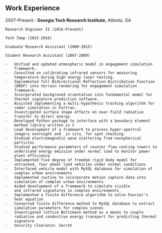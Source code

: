 ## Work Experience

2007-Present
:   **Georgia Tech Research Institute**, _Atlanta, GA_

    Research Engineer II (2016-Present)

    Tech Temp (2015-2016)

    Graduate Research Assistant (2009-2015)

    Student Research Assistant (2007-2009)

    -   Unified and updated atmospheric model in engagement simulation
        framework.
    -   Consulted on calibrating infrared sensors for measuring
        temperature during high energy laser testing.
    -   Implemented full Bidirectional Reflection Distribution Function
        (BRDF) into terrain rendering for engagement simulation
        framework.
    -   Incorporated background orientation into fundamental model for
        thermal signature prediction software.
    -   Assisted implementing a multi-hypothesis tracking algorithm for
        radar simulation in Fortran.
    -   Investigated surface shape effects on near-field radiative
        transfer to direct energy
    -   Developed Python package to interface with a boundary element
        method library written in C
    -   Lead development of a framework to process hyper-spectral
        imagery overnight and _in situ_ for spot checking
    -   Studied electromagnetic wave scattering from nonspherical
        particles
    -   Studied performance parameters of counter flow cooling towers to
        understand energy emission under normal load to monitor power
        plant efficiency
    -   Implemented five degree of freedom rigid body model for
        untracked, four wheel land vehicles under normal conditions
    -   Interfaced vehicle model with MySQL database for simulation of
        complex urban environments
    -   Implemented routine to incorporate motion capture data into
        simulation of complex urban environments
    -   Aided development of a framework to simulate visible
        and infrared signatures in complex environments
    -   Implemented a finite difference algorithm to solve Fourier's
        heat equation
    -   Connected finite difference method to MySQL database to extract
        simulation parameters for complex scenes
    -   Investigated lattice Boltzmann method as a means to couple
        radiative and conductive energy transport for predicting thermal
        signature
    -   Security clearance: Secret

